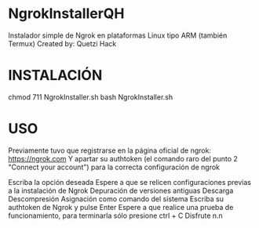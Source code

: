 # NgrokInstallerQH

Instalador simple de Ngrok en plataformas Linux tipo ARM (también Termux)
Created by: Quetzi Hack

# INSTALACIÓN

chmod 711 NgrokInstaller.sh
bash NgrokInstaller.sh 


# USO

Previamente tuvo que registrarse en la página oficial de ngrok: https://ngrok.com 
Y apartar su authtoken (el comando raro del punto 2 "Connect your account") para la correcta configuración de ngrok


Escriba la opción deseada
Espere a que se relicen configuraciones previas a la instalación de Ngrok
    Depuración de versiones antiguas
    Descarga
    Descompresión
    Asignación como comando del sistema
Escriba su authtoken de Ngrok y pulse Enter
Espere a que realice una prueba de funcionamiento, para terminarla sólo presione ctrl + C
Disfrute n.n
	

